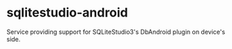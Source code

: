 # sqlitestudio-android
Service providing support for SQLiteStudio3's DbAndroid plugin on device's side.
